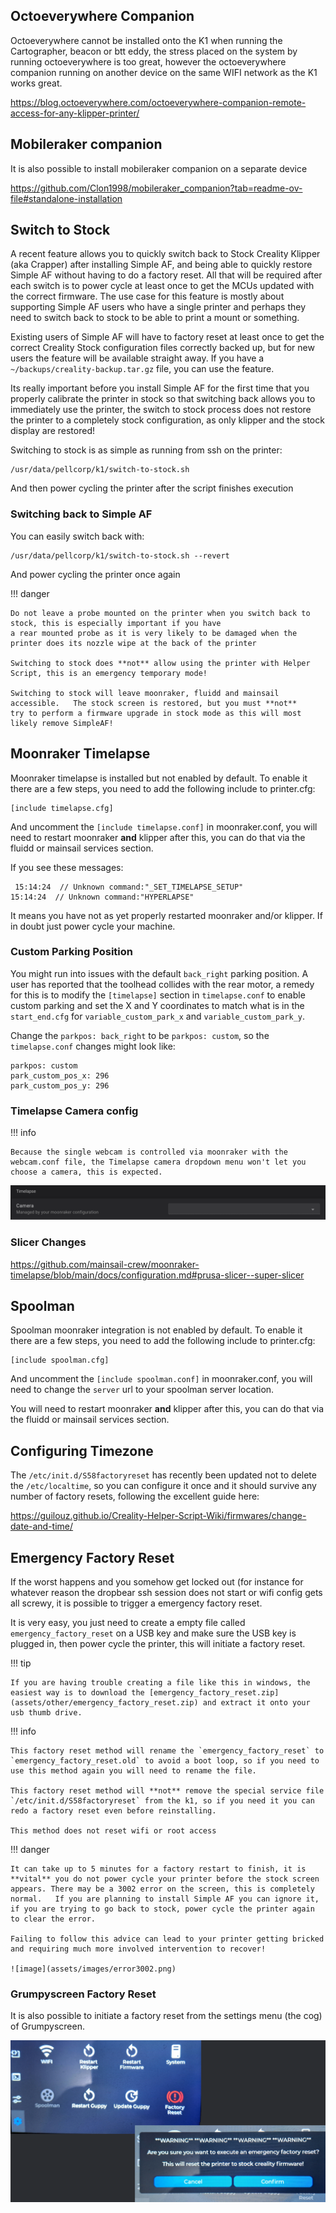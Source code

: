 ## Octoeverywhere Companion

Octoeverywhere cannot be installed onto the K1 when running the Cartographer, beacon or btt eddy, the stress placed on the system by running octoeverywhere is too great, however the octoeverywhere companion running on another device on the same WIFI network as the K1 works great.

<https://blog.octoeverywhere.com/octoeverywhere-companion-remote-access-for-any-klipper-printer/>

## Mobileraker companion

It is also possible to install mobileraker companion on a separate device

<https://github.com/Clon1998/mobileraker_companion?tab=readme-ov-file#standalone-installation>

## Switch to Stock

A recent feature allows you to quickly switch back to Stock Creality Klipper (aka Crapper) after installing Simple AF, and being able to
quickly restore Simple AF without having to do a factory reset.  All that will be required after each switch is to power cycle
at least once to get the MCUs updated with the correct firmware.   The use case for this feature is mostly about supporting
Simple AF users who have a single printer and perhaps they need to switch back to stock to be able to print a mount or something.

Existing users of Simple AF will have to factory reset at least once to get the correct Creality Stock configuration files correctly
backed up, but for new users the feature will be available straight away.   If you have a `~/backups/creality-backup.tar.gz` file,
you can use the feature.

Its really important before you install Simple AF for the first time that you properly calibrate the printer in stock so that
switching back allows you to immediately use the printer, the switch to stock process does not restore the printer to a completely
stock configuration, as only klipper and the stock display are restored!

Switching to stock is as simple as running from ssh on the printer:

```
/usr/data/pellcorp/k1/switch-to-stock.sh
```

And then power cycling the printer after the script finishes execution

### Switching back to Simple AF

You can easily switch back with:

```
/usr/data/pellcorp/k1/switch-to-stock.sh --revert
```

And power cycling the printer once again

!!! danger

    Do not leave a probe mounted on the printer when you switch back to stock, this is especially important if you have 
    a rear mounted probe as it is very likely to be damaged when the printer does its nozzle wipe at the back of the printer
    
    Switching to stock does **not** allow using the printer with Helper Script, this is an emergency temporary mode!

    Switching to stock will leave moonraker, fluidd and mainsail accessible.   The stock screen is restored, but you must **not**
    try to perform a firmware upgrade in stock mode as this will most likely remove SimpleAF!

## Moonraker Timelapse

Moonraker timelapse is installed but not enabled by default.  To enable it there are a few steps, you need to add the following include to printer.cfg:

```
[include timelapse.cfg]
```

And uncomment the `[include timelapse.conf]` in moonraker.conf, you will need to restart moonraker **and** klipper after this, you can do that via the fluidd or mainsail services section.

If you see these messages:

```
 15:14:24  // Unknown command:"_SET_TIMELAPSE_SETUP"
15:14:24  // Unknown command:"HYPERLAPSE"
```
It means you have not as yet properly restarted moonraker and/or klipper.    If in doubt just power cycle your machine.

### Custom Parking Position

You might run into issues with the default `back_right` parking position.  A user has reported that the toolhead collides with the rear motor, a 
remedy for this is to modify the `[timelapse]` section in `timelapse.conf` to enable custom parking and set the X and Y coordinates to match what is in the `start_end.cfg` for 
`variable_custom_park_x` and `variable_custom_park_y`.

Change the `parkpos: back_right` to be `parkpos: custom`, so the `timelapse.conf` changes might look like: 

```
parkpos: custom
park_custom_pos_x: 296
park_custom_pos_y: 296
```

### Timelapse Camera config

!!! info

    Because the single webcam is controlled via moonraker with the webcam.conf file, the Timelapse camera dropdown menu won't let you choose a camera, this is expected.

![image](assets/images/webcam.png)

### Slicer Changes

<https://github.com/mainsail-crew/moonraker-timelapse/blob/main/docs/configuration.md#prusa-slicer--super-slicer>

## Spoolman

Spoolman moonraker integration  is not enabled by default.  To enable it there are a few steps, you need to add the following include to printer.cfg:

```
[include spoolman.cfg]
```

And uncomment the `[include spoolman.conf]` in moonraker.conf, you will need to change the `server` url to your spoolman server location. 

You will need to restart moonraker **and** klipper after this, you can do that via the fluidd or mainsail services section.

## Configuring Timezone

The `/etc/init.d/S58factoryreset` has recently been updated not to delete the `/etc/localtime`, so you can configure it once and it should survive any number of factory resets, following the excellent guide here:

<https://guilouz.github.io/Creality-Helper-Script-Wiki/firmwares/change-date-and-time/>

## Emergency Factory Reset

If the worst happens and you somehow get locked out (for instance for whatever reason the dropbear ssh session does not start or wifi config gets all screwy, it is possible to trigger a emergency factory reset.

It is very easy, you just need to create a empty file called `emergency_factory_reset` on a USB key and make sure the USB key is plugged in, then power cycle the printer, this will initiate a factory reset.

!!! tip

    If you are having trouble creating a file like this in windows, the easiest way is to download the [emergency_factory_reset.zip](assets/other/emergency_factory_reset.zip) and extract it onto your usb thumb drive.


!!! info

    This factory reset method will rename the `emergency_factory_reset` to `emergency_factory_reset.old` to avoid a boot loop, so if you need to use this method again you will need to rename the file.

    This factory reset method will **not** remove the special service file `/etc/init.d/S58factoryreset` from the k1, so if you need it you can redo a factory reset even before reinstalling.

    This method does not reset wifi or root access

!!! danger

    It can take up to 5 minutes for a factory restart to finish, it is **vital** you do not power cycle your printer before the stock screen appears. There may be a 3002 error on the screen, this is completely normal.   If you are planning to install Simple AF you can ignore it, if you are trying to go back to stock, power cycle the printer again to clear the error.  

    Failing to follow this advice can lead to your printer getting bricked and requiring much more involved intervention to recover!
    
    ![image](assets/images/error3002.png)

### Grumpyscreen Factory Reset

It is also possible to initiate a factory reset from the settings menu (the cog) of Grumpyscreen.

![image](assets/images/grumpyscreen_factory_reset.png)

